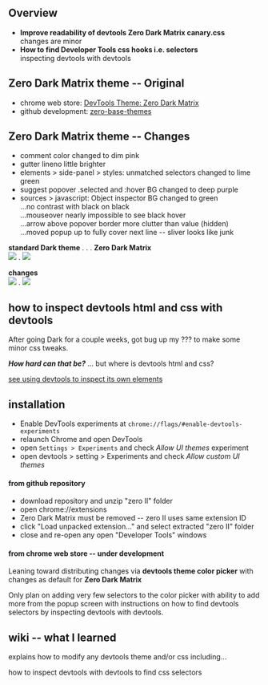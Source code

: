 ## Overview ##
- **Improve readability of devtools Zero Dark Matrix canary.css**   
changes are minor
- **How to find Developer Tools css hooks i.e. selectors**  
inspecting devtools with devtools 

## Zero Dark Matrix theme -- Original ##
- chrome web store: [DevTools Theme: Zero Dark Matrix](https://chrome.google.com/webstore/detail/devtools-theme-zero-dark/bomhdjeadceaggdgfoefmpeafkjhegbo?hl=en-US)
- github development: [zero-base-themes](https://github.com/mauricecruz/zero-base-themes)

## Zero Dark Matrix theme -- Changes ##

- comment color changed to dim pink
- gutter lineno little brighter
- elements > side-panel > styles: unmatched selectors changed to lime green
- suggest popover .selected and :hover BG changed to deep purple
- sources > javascript: Object inspector BG changed to green  
...no contrast with black on black  
...mouseover nearly impossible to see black hover  
...arrow above popover border more clutter than value (hidden)  
...moved popup up to fully cover next line -- sliver looks like junk  

**standard Dark theme** . . . **Zero Dark Matrix**  
![](http://i.imgur.com/JN7CrzM.png) . ![](http://i.imgur.com/H7KxeL1.png) 

**changes**  
![](http://i.imgur.com/wRfJAU7.png) . ![](http://i.imgur.com/XwvQJpY.png)

## how to inspect devtools html and css with devtools ##

After going Dark for a couple weeks, got bug up my ??? to make some minor css tweaks.

***How hard can that be?*** ... but where is devtools html and css?

[see using devtools to inspect its own elements](https://github.com/flkeysgeek/devtools-themes/wiki/using-devtools-to-inspect-its-own-elements)

## installation ##

- Enable DevTools experiments at `chrome://flags/#enable-devtools-experiments`
- relaunch Chrome and open DevTools 
- open `Settings > Experiments` and check *Allow UI themes* experiment
- open devtools > setting > Experiments and check *Allow custom UI themes*

#### from github repository
- download repository and unzip "zero II" folder 
- open chrome://extensions 
- Zero Dark Matrix must be removed -- zero II uses same extension ID
- click "Load unpacked extension..." and select extracted "zero II" folder
- close and re-open any open "Developer Tools" windows

#### from chrome web store -- under development

Leaning toward distributing changes via **devtools theme color picker** with  changes as default for **Zero Dark Matrix**

Only plan on adding very few selectors to the color picker with ability to add more from the popup screen with instructions on how to find devtools selectors by inspecting devtools with devtools. 

## wiki -- what I learned ##

explains how to modify any devtools theme and/or css including...

how to inspect devtools with devtools to find css selectors
